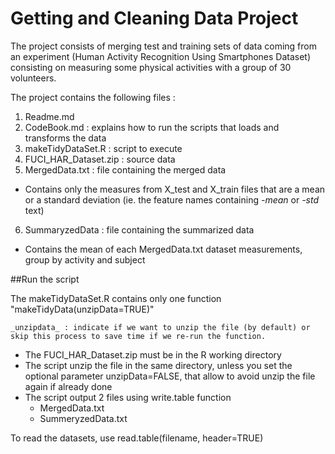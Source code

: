 # Getting and Cleaning Data Project

The project consists of merging test and training sets of data coming from an experiment (Human Activity Recognition Using Smartphones Dataset) consisting on measuring some physical activities with a group of 30 volunteers.


The project contains the following files :

1. Readme.md
2. CodeBook.md : explains how to run the scripts that loads and transforms the data
3. makeTidyDataSet.R : script to execute
4. FUCI_HAR_Dataset.zip : source data
5. MergedData.txt : file containing the merged data
  * Contains only the measures from X_test and X_train files that are a mean or a standard deviation (ie. the feature names containing _-mean_ or _-std_ text)
6. SummaryzedData : file containing the summarized data
  * Contains the mean of each MergedData.txt dataset measurements, group by activity and subject

##Run the script

The makeTidyDataSet.R contains only one function "makeTidyData(unzipData=TRUE)"
  
    _unzipdata_ : indicate if we want to unzip the file (by default) or skip this process to save time if we re-run the function.


* The FUCI_HAR_Dataset.zip must be in the R working directory
* The script unzip the file in the same directory, unless you set the optional parameter unzipData=FALSE, that allow to avoid unzip the file again if already done
* The script output 2 files using write.table function
  * MergedData.txt
  * SummeryzedData.txt

To read the datasets, use read.table(filename, header=TRUE)
